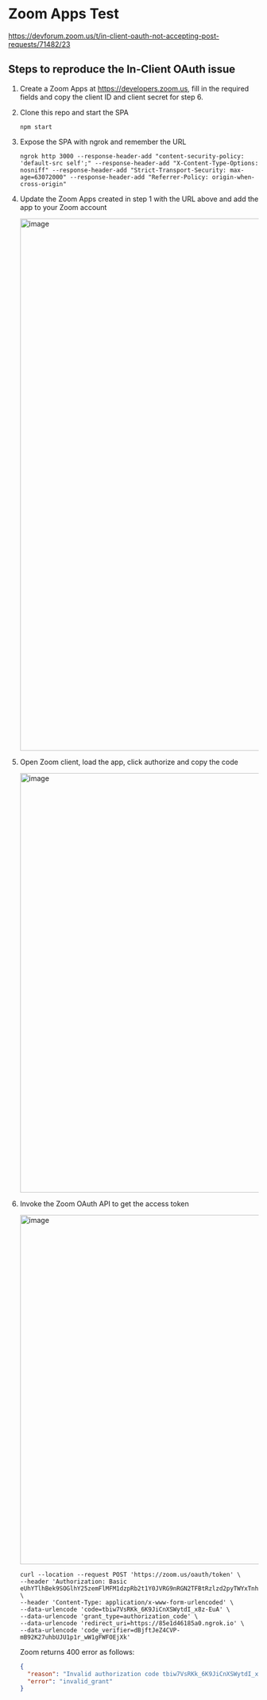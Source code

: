 # Zoom Apps Test

https://devforum.zoom.us/t/in-client-oauth-not-accepting-post-requests/71482/23
## Steps to reproduce the In-Client OAuth issue

1. Create a Zoom Apps at https://developers.zoom.us, fill in the required fields and copy the client ID and client secret for step 6.

1. Clone this repo and start the SPA
    ```shell
    npm start
    ```

1. Expose the SPA with ngrok and remember the URL
    ```shell
    ngrok http 3000 --response-header-add "content-security-policy: 'default-src self';" --response-header-add "X-Content-Type-Options: nosniff" --response-header-add "Strict-Transport-Security: max-age=63072000" --response-header-add "Referrer-Policy: origin-when-cross-origin"
    ```

1. Update the Zoom Apps created in step 1 with the URL above and add the app to your Zoom account
   
    <img width="1071" alt="image" src="https://user-images.githubusercontent.com/1180083/186343638-1d2015c7-5672-483b-89db-982896905157.png">

1. Open Zoom client, load the app, click authorize and copy the code

    <img width="844" alt="image" src="https://user-images.githubusercontent.com/1180083/186400398-32705df8-9dbc-4933-a7e3-4207df9ef9a3.png">

1. Invoke the Zoom OAuth API to get the access token

    <img width="703" alt="image" src="https://user-images.githubusercontent.com/1180083/186400575-24744537-e68b-4c52-942e-438a5286041e.png">

    ```shell
    curl --location --request POST 'https://zoom.us/oauth/token' \
    --header 'Authorization: Basic eUhYTlhBek9SOGlhY25zemFlMFM1dzpRb2t1Y0JVRG9nRGN2TFBtRzlzd2pyTWYxTnhCTGYyVA==' \
    --header 'Content-Type: application/x-www-form-urlencoded' \
    --data-urlencode 'code=tbiw7VsRKk_6K9JiCnXSWytdI_x8z-EuA' \
    --data-urlencode 'grant_type=authorization_code' \
    --data-urlencode 'redirect_uri=https://85e1d46185a0.ngrok.io' \
    --data-urlencode 'code_verifier=dBjftJeZ4CVP-mB92K27uhbUJU1p1r_wW1gFWFOEjXk'
    ```

    Zoom returns 400 error as follows:
    ```json
    {
      "reason": "Invalid authorization code tbiw7VsRKk_6K9JiCnXSWytdI_x8z-EuA",
      "error": "invalid_grant"
    }
    ```
